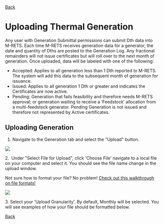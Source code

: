 [Back](https://mrets.github.io/Help/index)

# Uploading Thermal Generation

Any user with Generation Submittal permissions can submit Dth data into M-RETS. Each time M-RETS receives generation data for a generator, the date and quantity of Dths are posted to the Generation Log. Any
fractional remainders will not issue certificates but will roll over to the next month of generation. Once uploaded, data will be labeled with one of the following:

<ul>
  <li>Accepted: Applies to all generation less than 1 Dth reported to M-RETS. The system will add this data to the subsequent month of generation for issuance.</li>
  <li>Issued: Applies to all generation 1 Dth or greater and indicates the Certificates are now active.</li>
  <li>Pending: Generation that fails feasibility and therefore needs M-RETS approval; or generation waiting to receive a ‘Feedstock’ allocation from a multi-feedstock generator. Pending Generation is not issued and therefore not represented by Active certificates.</ul>
  </ul>

## Uploading Generation

1.  Navigate to the Generation tab and select the "Upload" button.

![](https://github.com/mrets/photos/blob/master/generation_upload_data8.png?raw=true)

2\.  Under "Select File for Upload", click 'Choose File' navigate to a local file on your computer and select it. You should see the file name change in the upload window. 

Not sure how to format your file? No problem! [Check out this walkthrough on file formats!](https://mrets.github.io/Help/generation_upload_format)

![](https://github.com/mrets/photos/blob/master/generation_upload_data2.png?raw=true)

3\. Select your 'Upload Granularity'. By default, Monthly will be selected. You will see examples of how your file should be formatted below.

[Back](https://mrets.github.io/Help/index)
